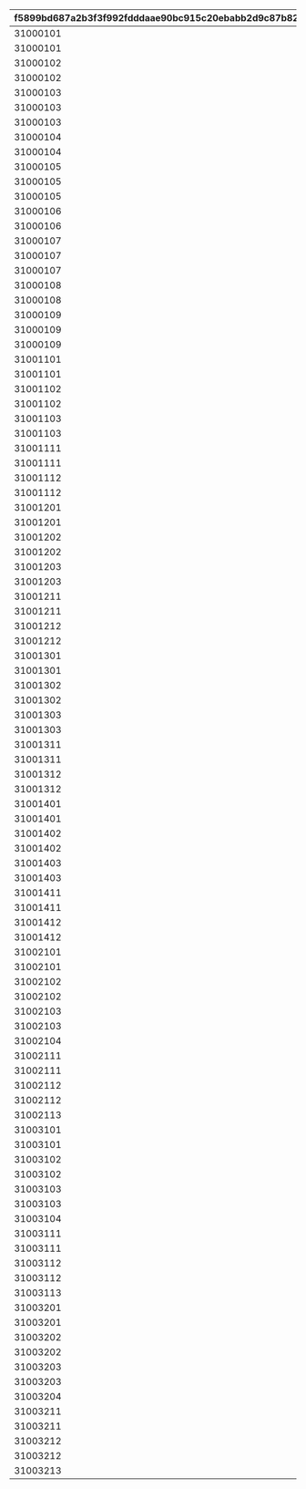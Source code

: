 |f5899bd687a2b3f3f992fdddaae90bc915c20ebabb2d9c87b82161439e164829|10e61d80294b0d61dc8c101d88b44a79f6be796bc8c973ffb5130870307930d6|9cfc8c9c048f1fe5c59375b0d619b7b2448335ca1f1c4b323cf43ca8c59397d4|5054eabf9868d807d7cd16707b8ad1274bd23f8af4d7fe24098d5487dd7fb999|49dd1da666e6a906c4ad2b1a9afd6fe2a81e4ee23b9049bb8f3dae2dd499521f|
| --- | --- | --- | --- | --- |
|31000101|94002|12|310001011|150000|
|31000101|22003|2|310001012|10|
|31000102|94002|12|310001021|500000|
|31000102|22003|2|310001022|10|
|31000103|94002|12|310001031|500000|
|31000103|140001|4|310001032|5|
|31000103|25001|2|310001033|5|
|31000104|94002|12|310001041|500000|
|31000104|22003|2|310001042|10|
|31000105|94002|12|310001051|500000|
|31000105|140001|4|310001052|5|
|31000105|25001|2|310001053|5|
|31000106|94002|12|310001061|500000|
|31000106|22003|2|310001062|10|
|31000107|94002|12|310001071|500000|
|31000107|140001|4|310001072|5|
|31000107|25001|2|310001073|5|
|31000108|94002|12|310001081|500000|
|31000108|22003|2|310001082|10|
|31000109|94002|12|310001091|500000|
|31000109|140001|4|310001092|5|
|31000109|25001|2|310001093|5|
|31001101|94002|12|310011011|150000|
|31001101|22003|2|310011012|5|
|31001102|94002|12|310011021|150000|
|31001102|22003|2|310011022|5|
|31001103|94002|12|310011031|150000|
|31001103|22003|2|310011032|5|
|31001111|94002|12|310011111|150000|
|31001111|22003|2|310011112|5|
|31001112|94002|12|310011121|200000|
|31001112|22003|2|310011122|5|
|31001201|94002|12|310012011|150000|
|31001201|22003|2|310012012|5|
|31001202|94002|12|310012021|150000|
|31001202|22003|2|310012022|5|
|31001203|94002|12|310012031|150000|
|31001203|22003|2|310012032|5|
|31001211|94002|12|310012111|150000|
|31001211|22003|2|310012112|5|
|31001212|94002|12|310012121|200000|
|31001212|22003|2|310012122|5|
|31001301|94002|12|310013011|150000|
|31001301|22003|2|310013012|5|
|31001302|94002|12|310013021|150000|
|31001302|22003|2|310013022|5|
|31001303|94002|12|310013031|150000|
|31001303|22003|2|310013032|5|
|31001311|94002|12|310013111|150000|
|31001311|22003|2|310013112|5|
|31001312|94002|12|310013121|200000|
|31001312|22003|2|310013122|5|
|31001401|94002|12|310014011|150000|
|31001401|22003|2|310014012|5|
|31001402|94002|12|310014021|150000|
|31001402|22003|2|310014022|5|
|31001403|94002|12|310014031|150000|
|31001403|22003|2|310014032|5|
|31001411|94002|12|310014111|150000|
|31001411|22003|2|310014112|5|
|31001412|94002|12|310014121|200000|
|31001412|22003|2|310014122|5|
|31002101|94002|12|310021011|150000|
|31002101|22003|2|310021012|5|
|31002102|94002|12|310021021|150000|
|31002102|22003|2|310021022|5|
|31002103|94002|12|310021031|150000|
|31002103|22003|2|310021032|5|
|31002104|91002|8|310021041|50|
|31002111|94002|12|310021111|150000|
|31002111|22003|2|310021112|5|
|31002112|94002|12|310021121|200000|
|31002112|22003|2|310021122|5|
|31002113|91002|8|310021131|100|
|31003101|94002|12|310031011|150000|
|31003101|22003|2|310031012|5|
|31003102|94002|12|310031021|150000|
|31003102|22003|2|310031022|5|
|31003103|94002|12|310031031|150000|
|31003103|22003|2|310031032|5|
|31003104|91002|8|310031041|50|
|31003111|94002|12|310031111|150000|
|31003111|22003|2|310031112|5|
|31003112|94002|12|310031121|200000|
|31003112|22003|2|310031122|5|
|31003113|91002|8|310031131|100|
|31003201|94002|12|310032011|150000|
|31003201|22003|2|310032012|5|
|31003202|94002|12|310032021|150000|
|31003202|22003|2|310032022|5|
|31003203|94002|12|310032031|150000|
|31003203|22003|2|310032032|5|
|31003204|91002|8|310032041|50|
|31003211|94002|12|310032111|150000|
|31003211|22003|2|310032112|5|
|31003212|94002|12|310032121|200000|
|31003212|22003|2|310032122|5|
|31003213|91002|8|310032131|100|